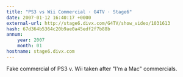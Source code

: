 ```yaml
---
title: "PS3 vs Wii Commercial · G4TV · Stage6"
date: 2007-01-12 16:40:17 +0000
external-url: http://stage6.divx.com/G4TV/show_video/1031613
hash: 67d364b5364c20b9ae0a45edf2f7b88b
annum:
    year: 2007
    month: 01
hostname: stage6.divx.com
---
```


Fake commercial of PS3 v. Wii taken after "I'm a Mac" commercials.

